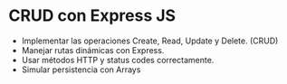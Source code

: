 # CRUD con Express JS

 - Implementar las operaciones Create, Read, Update y Delete. (CRUD)
 - Manejar rutas dinámicas con Express.
 - Usar métodos HTTP y status codes correctamente.
 - Simular persistencia con Arrays